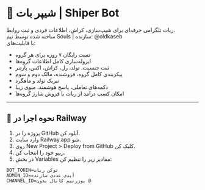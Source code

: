 # 🤖 شیپر بات | Shiper Bot

ربات تلگرامی حرفه‌ای برای شیپ‌سازی، کراش، اطلاعات فردی و ثبت روابط.  
ساخته شده توسط تیم Souls | سازنده: @oldkaseb  
با قابلیت‌های:  
- تست رایگان ۷ روزه برای هر گروه  
- ایزوله‌سازی کامل اطلاعات گروه‌ها  
- ثبت جنسیت، تولد، رل، کراش، اکس، پارتنر  
- پیکربندی کامل گروه، فروشنده، مالک دوم و سوم  
- تبریک تولد و ماهگرد  
- دکمه‌های تعاملی، پاسخ هوشمند، منوی زیبا  
- امکان کسب درآمد از ربات با فروش شارژ گروه‌ها

---

## 🧾 نحوه اجرا در Railway

1. پروژه را در GitHub آپلود کن.
2. وارد سایت Railway.app شو.
3. روی New Project > Deploy from GitHub کلیک کن.
4. ریپو خود را انتخاب کن.
5. در بخش Variables مقادیر زیر را تنظیم کن:

```env
BOT_TOKEN=توکن ربات
ADMIN_ID=آیدی عددی سازنده
CHANNEL_ID=یوزرنیم کانال بدون @
